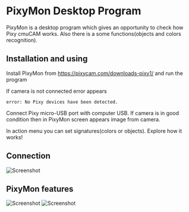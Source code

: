 # PixyMon Desktop Program

PixyMon is a desktop program which gives an opportunity to check how Pixy cmuCAM works. Also there is a some functions(objects and colors recognition).

## Installation and using

Install PixyMon from https://pixycam.com/downloads-pixy1/ and run the program

If camera is not connected error appears

```error: No Pixy devices have been detected.```

Connect Pixy micro-USB port with computer USB.
If camera is in good condition then in PixyMon screen appears image from camera.


In action menu you can set signatures(colors or objects). Explore how it works!

## Connection

![Screenshot](https://github.com/alshap/PixyRecognition/blob/master/images/con2.jpg)

## PixyMon features

![Screenshot](https://github.com/alshap/PixyRecognition/blob/master/images/guide1.jpg)
![Screenshot](https://github.com/alshap/PixyRecognition/blob/master/images/guide2.jpg)
